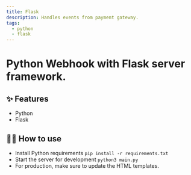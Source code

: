 ```yaml
---
title: Flask
description: Handles events from payment gateway.
tags:
  - python
  - flask
---
```


# Python Webhook with Flask server framework.

## ✨ Features

- Python
- Flask
  

## 💁‍♀️ How to use

- Install Python requirements `pip install -r requirements.txt`
- Start the server for development `python3 main.py`
- For production, make sure to update the HTML templates.
